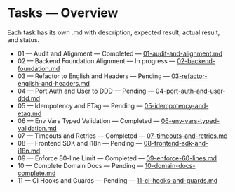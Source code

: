 <!--
File: docs/tasks/readme.md
Purpose: Overview of task logs and statuses for the reconstruction effort.
All Rights Reserved. Arodi Emmanuel
-->
# Tasks — Overview

Each task has its own .md with description, expected result, actual result, and status.

- 01 — Audit and Alignment — Completed — [01-audit-and-alignment.md](01-audit-and-alignment.md)
- 02 — Backend Foundation Alignment — In progress — [02-backend-foundation.md](02-backend-foundation.md)
- 03 — Refactor to English and Headers — Pending — [03-refactor-english-and-headers.md](03-refactor-english-and-headers.md)
- 04 — Port Auth and User to DDD — Pending — [04-port-auth-and-user-ddd.md](04-port-auth-and-user-ddd.md)
- 05 — Idempotency and ETag — Pending — [05-idempotency-and-etag.md](05-idempotency-and-etag.md)
- 06 — Env Vars Typed Validation — Completed — [06-env-vars-typed-validation.md](06-env-vars-typed-validation.md)
- 07 — Timeouts and Retries — Completed — [07-timeouts-and-retries.md](07-timeouts-and-retries.md)
- 08 — Frontend SDK and i18n — Pending — [08-frontend-sdk-and-i18n.md](08-frontend-sdk-and-i18n.md)
- 09 — Enforce 80-line Limit — Completed — [09-enforce-60-lines.md](09-enforce-60-lines.md)
- 10 — Complete Domain Docs — Pending — [10-domain-docs-complete.md](10-domain-docs-complete.md)
- 11 — CI Hooks and Guards — Pending — [11-ci-hooks-and-guards.md](11-ci-hooks-and-guards.md)
